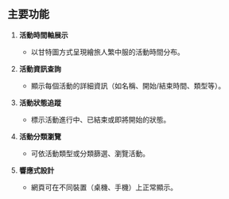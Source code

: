 主要功能
--
1. **活動時間軸展示**  
   - 以甘特圖方式呈現繪旅人繁中服的活動時間分布。

2. **活動資訊查詢**  
   - 顯示每個活動的詳細資訊（如名稱、開始/結束時間、類型等）。

3. **活動狀態追蹤**  
   - 標示活動進行中、已結束或即將開始的狀態。

4. **活動分類瀏覽**  
   - 可依活動類型或分類篩選、瀏覽活動。

5. **響應式設計**  
   - 網頁可在不同裝置（桌機、手機）上正常顯示。
